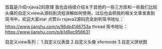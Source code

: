  首篇是介绍rxjava2的原理 我也会持续介绍关于其他的一些三方库和一些我们比较头痛的自定义view从源码到流程讲解如何使用，过后也会把我的相关文章发表到简书中，欢迎大家star 点赞👍
rxjava2源码完全剖析简书地址：https://www.jianshu.com/p/96de4146753a 
thread  简书地址：https://www.jianshu.com/p/b1d8ec956631

自定义view系列：
1.自定义仪表盘
2.自定义头像 xfermode
3.自定义饼状图
